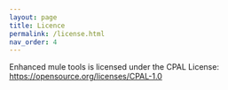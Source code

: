 ```yaml
---
layout: page
title: Licence
permalink: /license.html
nav_order: 4
---
```

Enhanced mule tools is licensed under the CPAL License: https://opensource.org/licenses/CPAL-1.0
